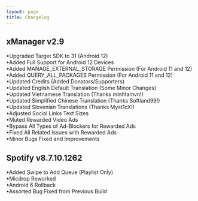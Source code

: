 ```yaml
---
layout: page
title: Changelog
---
```



xManager v2.9
--------------------
•Upgraded Target SDK to 31 (Android 12)  
•Added Full Support for Android 12 Devices  
•Added MANAGE_EXTERNAL_STORAGE Permission (For Android 11 and 12)  
•Added QUERY_ALL_PACKAGES Permission (For Android 11 and 12)  
•Updated Credits (Added Donators/Supporters)  
•Updated English Default Translation (Some Minor Changes)  
•Updated Vietnamese Translation (Thanks minhtamvn!)  
•Updated Simplified Chinese Translation (Thanks Softland99!)  
•Updated Slovenian Translations (Thanks Myst1cX!)  
•Adjusted Social Links Text Sizes  
•Muted Rewarded Video Ads  
•Bypass All Types of Ad-Blockers for Rewarded Ads  
•Fixed All Related Issues with Rewarded Ads  
•Minor Bugs Fixed and Improvements  

Spotify v8.7.10.1262
--------------------  
•Added Swipe to Add Queue (Playlist Only)  
•Micdrop Reworked  
•Android 6 Rollback  
•Assorted Bug Fixed from Previous Build  
